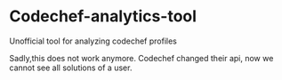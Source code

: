 # Codechef-analytics-tool
Unofficial tool for analyzing codechef profiles 


Sadly,this does not work anymore. Codechef changed their api, now we cannot see all solutions of a user.
